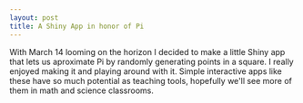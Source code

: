 ```yaml
---
layout: post
title: A Shiny App in honor of Pi
---
```


With March 14 looming on the horizon I decided to make a little Shiny app that lets us aproximate Pi by randomly 
generating points in a square. I really enjoyed making it and playing around with it. Simple interactive apps like these
have so much potential as teaching tools, hopefully we'll see more of them in math and science classrooms. 

<iframe src="https://apapiu.shinyapps.io/approximating_pi/" 
style="border: none; width: 825px; height: 650px></iframe>




